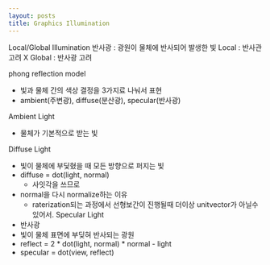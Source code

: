 ```yaml
---
layout: posts
title: Graphics Illumination
---
```

Local/Global Illumination
반사광 : 광원이 물체에 반사되어 발생한 빛
Local : 반사관 고려 X
Global : 반사광 고려

phong reflection model
- 빛과 물체 간의 색상 결정을 3가지료 나눠서 표현
- ambient(주변광), diffuse(분산광), specular(반사광)

Ambient Light
- 물체가 기본적으로 받는 빛

Diffuse Light
- 빛이 물체에 부딫혔을 때 모든 방향으로 퍼지는 빛
- diffuse = dot(light, normal) 
	- 사잇각을 쓰므로
- normal을 다시 normalize하는 이유
	- raterization되는 과정에서 선형보간이 진행될때 더이상 unitvector가 아닐수있어서.
Specular Light
- 반사광
- 빛이 물체 표면에 부딪혀 반사되는 광원
- reflect = 2 * dot(light, normal) * normal - light
- specular = dot(view, reflect)

